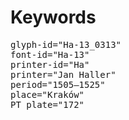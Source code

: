 # Keywords
<pre>
glyph-id="Ha-13_0313"
font-id="Ha-13"
printer-id="Ha"
printer="Jan Haller"
period="1505–1525"
place="Kraków"
PT plate="172"
</pre>
